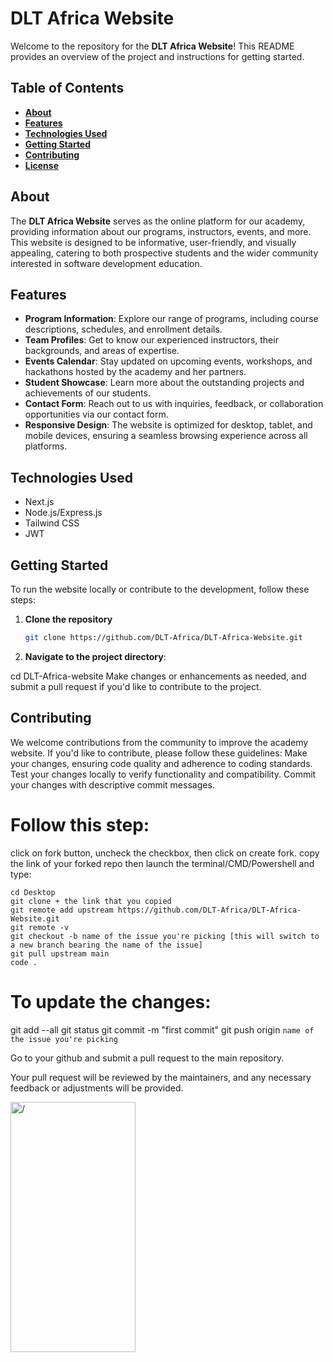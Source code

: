 # **DLT Africa Website**

Welcome to the repository for the **DLT Africa Website**! This README provides an overview of the project and instructions for getting started.

## Table of Contents

- [**About**](#about)
- [**Features**](#features)
- [**Technologies Used**](#technologies-used)
- [**Getting Started**](#getting-started)
- [**Contributing**](#contributing)
- [**License**](#license)

## **About**

The **DLT Africa Website** serves as the online platform for our academy, providing information about our programs, instructors, events, and more. This website is designed to be informative, user-friendly, and visually appealing, catering to both prospective students and the wider community interested in software development education.

## **Features**

- **Program Information**: Explore our range of programs, including course descriptions, schedules, and enrollment details.
- **Team Profiles**: Get to know our experienced instructors, their backgrounds, and areas of expertise.
- **Events Calendar**: Stay updated on upcoming events, workshops, and hackathons hosted by the academy and her partners.
- **Student Showcase**: Learn more about the outstanding projects and achievements of our students.
- **Contact Form**: Reach out to us with inquiries, feedback, or collaboration opportunities via our contact form.
- **Responsive Design**: The website is optimized for desktop, tablet, and mobile devices, ensuring a seamless browsing experience across all platforms.

## **Technologies Used**
- Next.js
- Node.js/Express.js
- Tailwind CSS
- JWT

## **Getting Started**

To run the website locally or contribute to the development, follow these steps:

1. **Clone the repository**
   ```bash
   git clone https://github.com/DLT-Africa/DLT-Africa-Website.git

3. **Navigate to the project directory**:

cd DLT-Africa-website
Make changes or enhancements as needed, and submit a pull request if you'd like to contribute to the project.

## **Contributing**
We welcome contributions from the community to improve the academy website. If you'd like to contribute, please follow these guidelines:
Make your changes, ensuring code quality and adherence to coding standards.
Test your changes locally to verify functionality and compatibility.
Commit your changes with descriptive commit messages.

# Follow this step:
click on fork button, uncheck the checkbox, then click on create fork.
    ⁠copy the link of your forked repo then launch the terminal/CMD/Powershell and type:
    
    cd Desktop
    git clone + the link that you copied
    git remote add upstream https://github.com/DLT-Africa/DLT-Africa-Website.git
    git remote -v 
    git checkout -b name of the issue you're picking [this will switch to a new branch bearing the name of the issue]
    git pull upstream main
    code .


# To update the changes:
git add --all
git status
git commit -m "first commit"
git push origin `name of the issue you're picking`

Go to your github and submit a pull request to the main repository.

Your pull request will be reviewed by the maintainers, and any necessary feedback or adjustments will be provided.







   <Image src='https://tinyurl.com/46va4tyk'
       alt='/' 
       width='200'
       height='400'
       />
      
